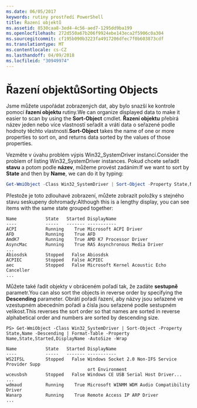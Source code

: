 ```yaml
---
ms.date: 06/05/2017
keywords: rutiny prostředí PowerShell
title: Řazení objektů
ms.assetid: 8530caa8-3ed4-4c56-aed7-1295dd9ba199
ms.openlocfilehash: 272d550a67b206f9924ebe143eca2f5906c0a304
ms.sourcegitcommit: cf195b090b3223fa4917206dfec7f0b603873cdf
ms.translationtype: MT
ms.contentlocale: cs-CZ
ms.lasthandoff: 04/09/2018
ms.locfileid: "30949974"
---
```

# <a name="sorting-objects"></a><span data-ttu-id="7bcc2-103">Řazení objektů</span><span class="sxs-lookup"><span data-stu-id="7bcc2-103">Sorting Objects</span></span>

<span data-ttu-id="7bcc2-104">Jsme můžete uspořádat zobrazených dat, aby bylo snazší ke kontrole pomocí **řazení objektu** rutiny.</span><span class="sxs-lookup"><span data-stu-id="7bcc2-104">We can organize displayed data to make it easier to scan by using the **Sort-Object** cmdlet.</span></span> <span data-ttu-id="7bcc2-105">**Řazení objektu** přebírá název jeden nebo více vlastností seřadit a vrátí data o seřazené podle hodnoty těchto vlastností.</span><span class="sxs-lookup"><span data-stu-id="7bcc2-105">**Sort-Object** takes the name of one or more properties to sort on, and returns data sorted by the values of those properties.</span></span>

<span data-ttu-id="7bcc2-106">Vezměte v úvahu problém výpis Win32_SystemDriver instancí.</span><span class="sxs-lookup"><span data-stu-id="7bcc2-106">Consider the problem of listing Win32_SystemDriver instances.</span></span> <span data-ttu-id="7bcc2-107">Pokud chcete seřadit **stavu** a potom podle **název**, můžeme provést zadáním:</span><span class="sxs-lookup"><span data-stu-id="7bcc2-107">If we want to sort by **State** and then by **Name**, we can do it by typing:</span></span>

```powershell
Get-WmiObject -Class Win32_SystemDriver | Sort-Object -Property State,Name | Format-Table -Property Name,State,Started,DisplayName -AutoSize -Wrap
```

<span data-ttu-id="7bcc2-108">Přestože je toto zdlouhavé zobrazení, můžete zobrazit položky s stejného stavu seskupeny dohromady:</span><span class="sxs-lookup"><span data-stu-id="7bcc2-108">Although this is a lengthy display, you can see items with the same state grouped together:</span></span>

```output
Name           State   Started DisplayName
----           -----   ------- -----------
ACPI           Running    True Microsoft ACPI Driver
AFD            Running    True AFD
AmdK7          Running    True AMD K7 Processor Driver
AsyncMac       Running    True RAS Asynchronous Media Driver
...
Abiosdsk       Stopped   False Abiosdsk
ACPIEC         Stopped   False ACPIEC
aec            Stopped   False Microsoft Kernel Acoustic Echo Canceller
...
```

<span data-ttu-id="7bcc2-109">Můžete také řadit objekty v obráceném pořadí tak, že zadáte **sestupně** parametr.</span><span class="sxs-lookup"><span data-stu-id="7bcc2-109">You can also sort the objects in reverse order by specifying the **Descending** parameter.</span></span> <span data-ttu-id="7bcc2-110">Obrátí pořadí řazení, aby názvy jsou seřazené ve vzestupném abecedním pořadí a čísla jsou seřazené podle sestupném velikost.</span><span class="sxs-lookup"><span data-stu-id="7bcc2-110">This reverses the sort order so that names are sorted in reverse alphabetical order and numbers are sorted by descending size.</span></span>

```
PS> Get-WmiObject -Class Win32_SystemDriver | Sort-Object -Property State,Name -Descending | Format-Table -Property Name,State,Started,DisplayName -AutoSize -Wrap

Name           State   Started DisplayName
----           -----   ------- -----------
WS2IFSL        Stopped   False Windows Socket 2.0 Non-IFS Service Provider Supp
                               ort Environment
wceusbsh       Stopped   False Windows CE USB Serial Host Driver...
...
wdmaud         Running    True Microsoft WINMM WDM Audio Compatibility Driver
Wanarp         Running    True Remote Access IP ARP Driver
...
```